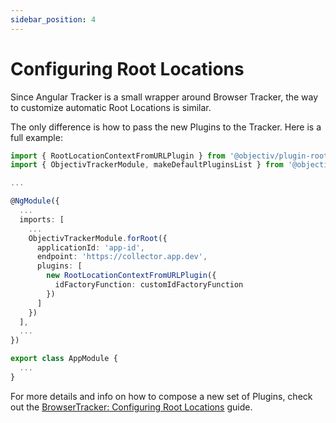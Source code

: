 ```yaml
---
sidebar_position: 4
---
```


# Configuring Root Locations

Since Angular Tracker is a small wrapper around Browser Tracker, the way to customize automatic Root Locations is similar.

The only difference is how to pass the new Plugins to the Tracker. Here is a full example:

```ts
import { RootLocationContextFromURLPlugin } from '@objectiv/plugin-root-location-context-from-url';
import { ObjectivTrackerModule, makeDefaultPluginsList } from '@objectiv/tracker-angular';

...

@NgModule({
  ...
  imports: [
    ...
    ObjectivTrackerModule.forRoot({
      applicationId: 'app-id',
      endpoint: 'https://collector.app.dev',
      plugins: [
        new RootLocationContextFromURLPlugin({
          idFactoryFunction: customIdFactoryFunction
        })
      ]
    })
  ],
  ...
})

export class AppModule {
  ...
}
```

For more details and info on how to compose a new set of Plugins, check out the [BrowserTracker: Configuring Root Locations](/tracking/browser/how-to-guides/configuring-root-locations.md) guide.
